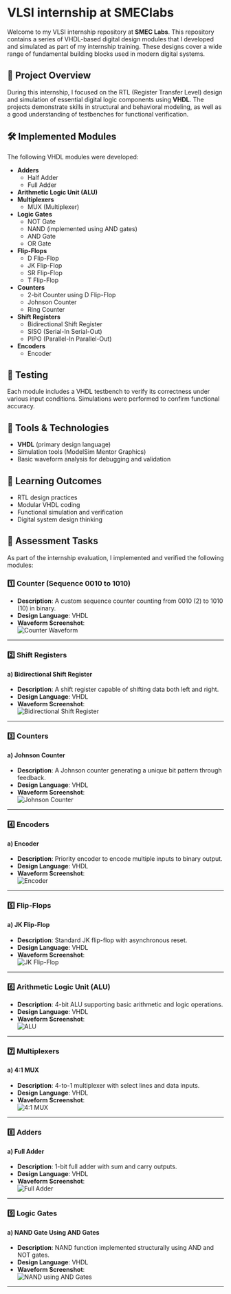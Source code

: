 # VLSI internship at SMEClabs

Welcome to my VLSI internship repository at **SMEC Labs**. This repository contains a series of VHDL-based digital design modules that I developed and simulated as part of my internship training. These designs cover a wide range of fundamental building blocks used in modern digital systems.

## 📁 Project Overview

During this internship, I focused on the RTL (Register Transfer Level) design and simulation of essential digital logic components using **VHDL**. The projects demonstrate skills in structural and behavioral modeling, as well as a good understanding of testbenches for functional verification.

## 🛠️ Implemented Modules

The following VHDL modules were developed:

- **Adders**
  - Half Adder
  - Full Adder
- **Arithmetic Logic Unit (ALU)**
- **Multiplexers**
  - MUX (Multiplexer)
- **Logic Gates**
  - NOT Gate
  - NAND (implemented using AND gates)
  - AND Gate
  - OR Gate
- **Flip-Flops**
  - D Flip-Flop
  - JK Flip-Flop
  - SR Flip-Flop
  - T Flip-Flop
- **Counters**
  - 2-bit Counter using D Flip-Flop
  - Johnson Counter
  - Ring Counter
- **Shift Registers**
  - Bidirectional Shift Register
  - SISO (Serial-In Serial-Out)
  - PIPO (Parallel-In Parallel-Out)
- **Encoders**
  - Encoder

## 🧪 Testing

Each module includes a VHDL testbench to verify its correctness under various input conditions. Simulations were performed to confirm functional accuracy.


## 🚀 Tools & Technologies

- **VHDL** (primary design language)
- Simulation tools (ModelSim Mentor Graphics)
- Basic waveform analysis for debugging and validation

## 🎯 Learning Outcomes

- RTL design practices
- Modular VHDL coding
- Functional simulation and verification
- Digital system design thinking

## 📝 Assessment Tasks

As part of the internship evaluation, I implemented and verified the following modules:

### 1️⃣ Counter (Sequence 0010 to 1010)

- **Description**: A custom sequence counter counting from 0010 (2) to 1010 (10) in binary.
- **Design Language**: VHDL
- **Waveform Screenshot**:  
  ![Counter Waveform](https://github.com/Athul2004/VLSI_INTERNSHIP/blob/95699304e180fcc02118a596a6734a49ce32a64a/Screenshot%20(1487).png)

---

### 2️⃣ Shift Registers

#### a) Bidirectional Shift Register

- **Description**: A shift register capable of shifting data both left and right.
- **Design Language**: VHDL
- **Waveform Screenshot**:  
  ![Bidirectional Shift Register](https://github.com/Athul2004/VLSI_INTERNSHIP/blob/724884b6d486d25058046f9094fc1d52332a06d2/Screenshot%20(1488).png)

---

### 3️⃣ Counters

#### a) Johnson Counter

- **Description**: A Johnson counter generating a unique bit pattern through feedback.
- **Design Language**: VHDL
- **Waveform Screenshot**:  
  ![Johnson Counter](https://github.com/Athul2004/VLSI_INTERNSHIP/blob/28f7e96742f6e071ea853d14bce62188f9b405e0/Screenshot%20(1489).png)

---

### 4️⃣ Encoders

#### a) Encoder

- **Description**: Priority encoder to encode multiple inputs to binary output.
- **Design Language**: VHDL
- **Waveform Screenshot**:  
  ![Encoder](https://github.com/Athul2004/VLSI_INTERNSHIP/blob/9c4440a0082e7ddb5a253ecaa9c8b6f6492e787a/Screenshot%20(1490).png)

---

### 5️⃣ Flip-Flops

#### a) JK Flip-Flop

- **Description**: Standard JK flip-flop with asynchronous reset.
- **Design Language**: VHDL
- **Waveform Screenshot**:  
  ![JK Flip-Flop](https://github.com/Athul2004/VLSI_INTERNSHIP/blob/c375b867e43a57b722e03f5d0062bcb2abc8d619/Screenshot%20(1491).png)

---

### 6️⃣ Arithmetic Logic Unit (ALU)

- **Description**: 4-bit ALU supporting basic arithmetic and logic operations.
- **Design Language**: VHDL
- **Waveform Screenshot**:  
  ![ALU](https://github.com/Athul2004/VLSI_INTERNSHIP/blob/f9e0e43a5a8935bd9d6da12e8eec488c5a03f3c8/Screenshot%20(1492).png)

---

### 7️⃣ Multiplexers

#### a) 4:1 MUX

- **Description**: 4-to-1 multiplexer with select lines and data inputs.
- **Design Language**: VHDL
- **Waveform Screenshot**:  
  ![4:1 MUX](https://github.com/Athul2004/VLSI_INTERNSHIP/blob/fcaef538996ee4f3864902762681362c19208f84/Screenshot%20(1494).png)

---

### 8️⃣ Adders

#### a) Full Adder

- **Description**: 1-bit full adder with sum and carry outputs.
- **Design Language**: VHDL
- **Waveform Screenshot**:  
  ![Full Adder](https://github.com/Athul2004/VLSI_INTERNSHIP/blob/82d1c210d6344912b6fb761745a4036faed55f62/Screenshot%20(1495).png)

---

### 9️⃣ Logic Gates

#### a) NAND Gate Using AND Gates

- **Description**: NAND function implemented structurally using AND and NOT gates.
- **Design Language**: VHDL
- **Waveform Screenshot**:  
  ![NAND using AND Gates](https://github.com/Athul2004/VLSI_INTERNSHIP/blob/39754576e7267cb4531248aa734d1172b9198709/Screenshot%20(1496).png)

---

